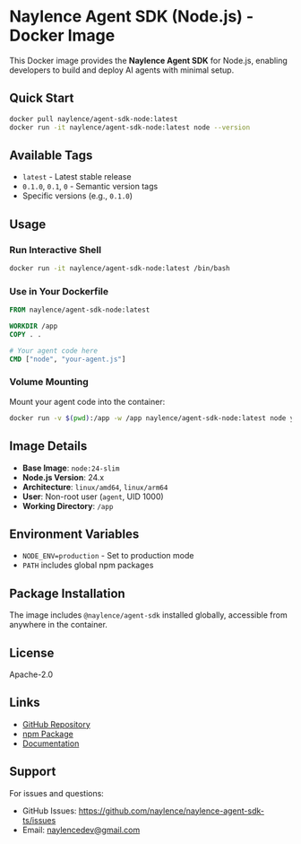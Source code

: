 # Naylence Agent SDK (Node.js) - Docker Image

This Docker image provides the **Naylence Agent SDK** for Node.js, enabling developers to build and deploy AI agents with minimal setup.

## Quick Start

```bash
docker pull naylence/agent-sdk-node:latest
docker run -it naylence/agent-sdk-node:latest node --version
```

## Available Tags

- `latest` - Latest stable release
- `0.1.0`, `0.1`, `0` - Semantic version tags
- Specific versions (e.g., `0.1.0`)

## Usage

### Run Interactive Shell

```bash
docker run -it naylence/agent-sdk-node:latest /bin/bash
```

### Use in Your Dockerfile

```dockerfile
FROM naylence/agent-sdk-node:latest

WORKDIR /app
COPY . .

# Your agent code here
CMD ["node", "your-agent.js"]
```

### Volume Mounting

Mount your agent code into the container:

```bash
docker run -v $(pwd):/app -w /app naylence/agent-sdk-node:latest node your-agent.js
```

## Image Details

- **Base Image**: `node:24-slim`
- **Node.js Version**: 24.x
- **Architecture**: `linux/amd64`, `linux/arm64`
- **User**: Non-root user (`agent`, UID 1000)
- **Working Directory**: `/app`

## Environment Variables

- `NODE_ENV=production` - Set to production mode
- `PATH` includes global npm packages

## Package Installation

The image includes `@naylence/agent-sdk` installed globally, accessible from anywhere in the container.

## License

Apache-2.0

## Links

- [GitHub Repository](https://github.com/naylence/naylence-agent-sdk-ts)
- [npm Package](https://www.npmjs.com/package/@naylence/agent-sdk)
- [Documentation](https://github.com/naylence/naylence-agent-sdk-ts#readme)

## Support

For issues and questions:
- GitHub Issues: https://github.com/naylence/naylence-agent-sdk-ts/issues
- Email: naylencedev@gmail.com

